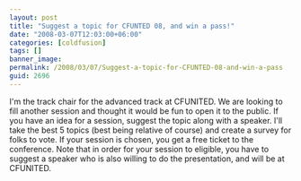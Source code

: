 ```yaml
---
layout: post
title: "Suggest a topic for CFUNTED 08, and win a pass!"
date: "2008-03-07T12:03:00+06:00"
categories: [coldfusion]
tags: []
banner_image: 
permalink: /2008/03/07/Suggest-a-topic-for-CFUNTED-08-and-win-a-pass
guid: 2696
---
```


I'm the track chair for the advanced track at CFUNITED. We are looking to fill another session and thought it would be fun to open it to the public. If you have an idea for a session, suggest the topic along with a speaker. I'll take the best 5 topics (best being relative of course) and create a survey for folks to vote. If your session is chosen, you get a free ticket to the conference. Note that in order for your session to eligible, you have to suggest a speaker who is also willing to do the presentation, and will be at CFUNITED.